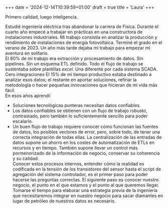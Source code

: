 +++
date = '2024-12-14T10:39:59+01:00'
draft = true
title = 'Laura'
+++

Primero calidad, luego inteligencia.

Estudié ingeniería eléctrica tras abandonar la carrera de Física. Durante el cuarto año empecé a trabajar en prácticas en una constructora de instalaciones industriales. Mi trabajo consistía en analizar la producción y rendimiento de instalaciones de energía fotovoltaica. Terminé el grado en el verano de 2023. Un año más tarde dejaba mi trabajo para empezar mi aventura en solitario.  
El 80% de mi trabajo era extracción y procesamiento de datos. Sin pipelines. Sin un esquema ETL definido. Todo el flujo de trabajo se sustentaba sobre plantillas _excel_. Una diferente por cada sistema SCADA. Cero integraciones El 15% de mi tiempo productivo estaba destinado a analizar esos datos; el restante en aportar soluciones, refinar la metodología o hacer pequeñas innovaciones que hicieran de mi vida más fácil.  
En esos años aprendí:
- Soluciones tecnológicas punteras necesitan datos confiables.
- Los datos confiables se obtienen con un flujo de trabajo robusto, contrastado, pero también lo suficientemente sencillo para poder escalarlo.
- Un buen flujo de trabajo requiere conocer cómo funcionan las fuentes de datos, los posibles vectores de error, pero, sobre todo, de tener una correcta integración de todas ellas. La centralización de las entradas de datos supone un ahorro en los costes de automatización de ETLs en recursos y en tiempo. También supone llevar un control más pormenorizado de la información de negocio, conservar su coherencia y su calidad.  
Conocer estos procesos internos, entender cómo la realidad es codificada en la tensión de los transistores del sensor hasta el script de agregación del sistema controlador, es el primer paso para poder hacerse las preguntas correctas. El siguiente paso es conocer nuestro negocio, el punto en el que estamos y el punto al que queremos llegar. Tomarse el tiempo para elaborar una estrategia previa de la ingeniería que necesitaremos integrar en nuestro negocio para sacar diamantes en lugar de petróleo de nuestros datos es necesario.  
